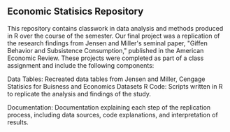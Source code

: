 
## Economic Statisics Repository 

This repository contains classwork in data analysis and methods produced in R over the course of the semester. Our final project was a replication of the research findings from Jensen and Miller's seminal paper, "Giffen Behavior and Subsistence Consumption," published in the American Economic Review. These projects were completed as part of a class assignment and include the following components:

Data Tables: Recreated data tables from Jensen and Miller, Cengage Statisics for Buisness and Economics Datasets
R Code: Scripts written in R to replicate the analysis and findings of the study.

Documentation: Documentation explaining each step of the replication process, including data sources, code explanations, and interpretation of results.
